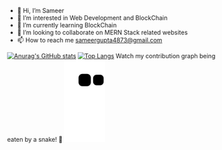 - 👋 Hi, I’m Sameer
- 👀 I’m interested in Web Development and BlockChain
- 🌱 I’m currently learning BlockChain
- 💞️ I’m looking to collaborate on MERN Stack related websites
- 📫 How to reach me sameergupta4873@gmail.com

<!---
sameergupta4873/sameergupta4873 is a ✨ special ✨ repository because its `README.md` (this file) appears on your GitHub profile.
You can click the Preview link to take a look at your changes.
--->
[![Anurag's GitHub stats](https://github-readme-stats.vercel.app/api?username=sameergupta4873&show_icons=true&theme=radical)](https://github.com/anuraghazra/github-readme-stats)
[![Top Langs](https://github-readme-stats.vercel.app/api/top-langs/?username=sameergupta4873&layout=compact&hide=jupyter%20notebook)](https://github.com/anuraghazra/github-readme-stats)
Watch my contribution graph being eaten by a snake! 🐍
![snake gif](https://github.com/ManjuBhagtani/ManjuBhagtani/blob/output/github-contribution-grid-snake.svg)
